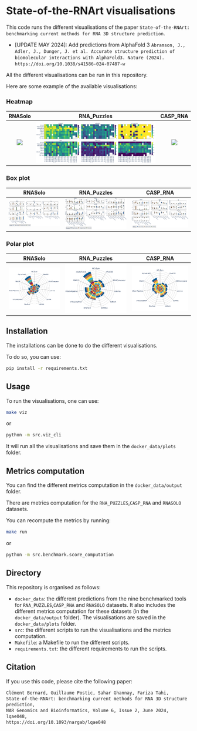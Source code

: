 # State-of-the-RNArt visualisations

This code runs the different visualisations of the paper `State-of-the-RNArt: benchmarking current methods for RNA 3D structure prediction`. 


- [UPDATE MAY 2024]: Add predictions from AlphaFold 3 `Abramson, J., Adler, J., Dunger, J. et al. Accurate structure prediction of biomolecular interactions with AlphaFold3. Nature (2024). https://doi.org/10.1038/s41586-024-07487-w`




All the different visualisations can be run in this repository.

Here are some example of the available visualisations:

### Heatmap
RNASolo | RNA_Puzzles | CASP_RNA
:-------------------------:|:-------------------------:|:-------------------------:
![](docker_data/plots/heatmap/RNASOLO_heatmap.png) | ![](docker_data/plots/heatmap/RNA_PUZZLES_heatmap.png)| ![](docker_data/plots/heatmap/CASP_RNA_heatmap.png)

### Box plot
RNASolo |                    RNA_Puzzles                     | CASP_RNA
:-------------------------:|:--------------------------------------------------:|:-------------------------:
![](docker_data/plots/boxplot/RNASOLO_box.png) | ![](docker_data/plots/boxplot/RNA_PUZZLES_box.png) | ![](docker_data/plots/boxplot/CASP_RNA_box.png)

### Polar plot 
RNASolo | RNA_Puzzles | CASP_RNA
:-------------------------:|:-------------------------:|:-------------------------:
![](docker_data/plots/polar/RNASOLO.png) | ![](docker_data/plots/polar/RNA_PUZZLES.png)| ![](docker_data/plots/polar/CASP_RNA.png)

## Installation

The installations can be done to do the different visualisations. 

To do so, you can use: 
```bash
pip install -r requirements.txt
```

## Usage

To run the visualisations, one can use:
```bash
make viz
```
or 
```bash
python -m src.viz_cli
```

It will run all the visualisations and save them in the `docker_data/plots` folder.


## Metrics computation

You can find the different metrics computation in the `docker_data/output` folder.

There are metrics computation for the `RNA_PUZZLES`,`CASP_RNA` and `RNASOLO` datasets.

You can recompute the metrics by running:
```bash
make run
```
or 
```bash
python -m src.benchmark.score_computation
```

## Directory

This repository is organised as follows:
- `docker_data`: the different predictions from the nine benchmarked tools for `RNA_PUZZLES`,`CASP_RNA` and `RNASOLO` datasets.
                 It also includes the different metrics computation for these datasets (in the `docker_data/output` folder).
                 The visualisations are saved in the `docker_data/plots` folder.
- `src`: the different scripts to run the visualisations and the metrics computation.
- `Makefile`: a Makefile to run the different scripts.
- `requirements.txt`: the different requirements to run the scripts.

## Citation

If you use this code, please cite the following paper:

```
Clément Bernard, Guillaume Postic, Sahar Ghannay, Fariza Tahi, 
State-of-the-RNArt: benchmarking current methods for RNA 3D structure prediction, 
NAR Genomics and Bioinformatics, Volume 6, Issue 2, June 2024, lqae048, 
https://doi.org/10.1093/nargab/lqae048
```